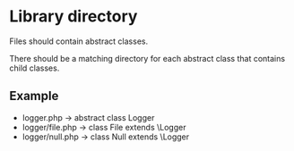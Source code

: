 # Library directory

Files should contain abstract classes.

There should be a matching directory for each abstract class that contains child classes. 

## Example

 * logger.php -> abstract class Logger
 * logger/file.php -> class File extends \Logger
 * logger/null.php -> class Null extends \Logger
